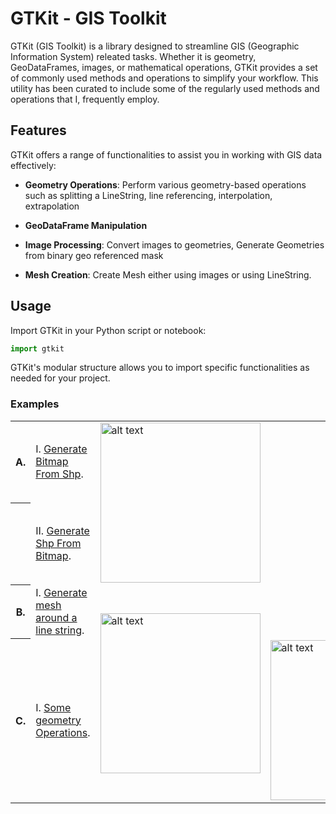 

# GTKit - GIS Toolkit

GTKit (GIS Toolkit) is a library designed to streamline GIS 
(Geographic Information System) releated tasks. 
Whether it is geometry, GeoDataFrames, images, or mathematical operations,
GTKit provides a set of commonly used methods and operations to simplify your workflow.
This utility has been curated to include some of the regularly used methods and operations that I, frequently employ.

## Features

GTKit offers a range of functionalities to assist you in working with GIS data effectively:

- **Geometry Operations**: Perform various geometry-based operations such as splitting a LineString, line referencing,
interpolation, extrapolation

- **GeoDataFrame Manipulation**
- **Image Processing**: Convert images to geometries, Generate Geometries from binary geo referenced mask
- **Mesh Creation**: Create Mesh either using images or using LineString.

[comment]: <> (## Installation)

[comment]: <> (You can install GTKit using `pip`:)

[comment]: <> (```bash)

[comment]: <> (pip install gtkit)

[comment]: <> (```)

## Usage

Import GTKit in your Python script or notebook:

```python
import gtkit
```

GTKit's modular structure allows you to import specific functionalities as needed for your project.

### Examples

<table>
    <tr>
        <th>A.</th>
        <td>
            I. <a href="tutorials/shpToBitmap.ipynb">Generate Bitmap From Shp</a>.
        </td>
        <td rowspan="2">
            <img src="https://github.com/fuzailpalnak/gtkit/assets/24665570/c6927658-2911-49fd-ab57-e387a6554513" alt="alt text" width="256" height="256">
        </td>
    </tr>
    <tr>
        <th></th>
        <td>
            II. <a href="tutorials/bitmapToShp.ipynb">Generate Shp From Bitmap</a>.
        </td>
    </tr>
    <tr>
        <th>B.</th>
        <td>
            I. <a href="tutorials/shp2Mesh.ipynb">Generate mesh around a line string</a>.
        </td>
        <td rowspan="2">
            <img src="https://github.com/fuzailpalnak/gtkit/assets/24665570/ea348f2b-89a0-41aa-af42-0c21e7ab6c64" alt="alt text" width="256" height="256">
        </td>
    </tr>
<tr>
        <th>C.</th>
        <td>
            I. <a href="tutorials/lineOps.ipynb">Some geometry Operations</a>.
        </td>
        <td rowspan="2">
            <img src="https://github.com/fuzailpalnak/gtkit/assets/24665570/917955bd-36d9-4ac0-9f98-92d36924b8ba" alt="alt text" width="256" height="256">
        </td>
    </tr>
</table>


[comment]: <> (## Documentation)

[comment]: <> (For detailed information on available methods, classes, and their usage, refer to the [GTKit Documentation]&#40;https://gtkit-docs.example.com&#41;.)

[comment]: <> (## Contributing)

[comment]: <> (We welcome contributions from the GIS community! If you'd like to contribute to GTKit, please refer to our [Contribution Guidelines]&#40;https://gtkit-docs.example.com/contributing&#41; for more information.)

[comment]: <> (## License)

[comment]: <> (GTKit is released under the [MIT License]&#40;https://opensource.org/licenses/MIT&#41;.)

[comment]: <> (## Contact)

[comment]: <> (Have questions or suggestions? Feel free to contact us at `contact@example.com`.)




